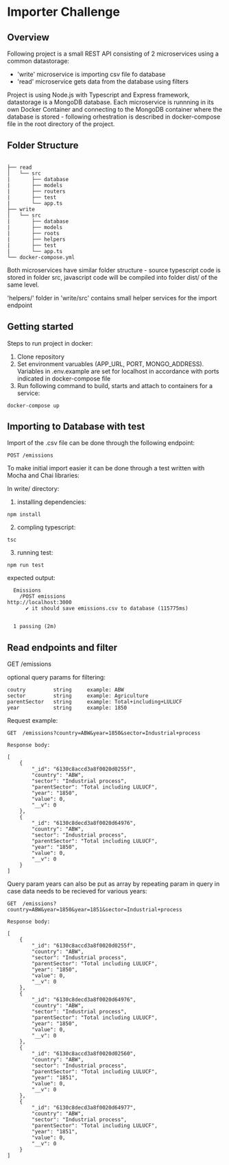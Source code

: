 # Importer Challenge
## Overview

Following project is a small REST API consisting of 2 microservices using a common datastorage:
- 'write' microservice is importing csv file fo database
- 'read'  microservice gets data from the database using filters

Project is using Node.js with Typescript and Express framework, datastorage is a MongoDB database. Each microservice is runnning in its own Docker Container and connecting to the MongoDB container where the database is stored - following orhestration is described in docker-compose file in the root directory of the project.

## Folder Structure

```

├── read                    
│   └── src         
|       ├── database
|       ├── models
|       ├── routers
|       ├── test
|       └── app.ts
├── write                    
│   └── src         
|       ├── database
|       ├── models
|       ├── roots
|       ├── helpers
|       ├── test
|       └── app.ts
└── docker-compose.yml
```

Both microservices have similar folder structure - source typescript code is stored in folder src, javascript code will be compiled into folder dist/ of the same level. 

'helpers/' folder in 'write/src' contains small helper services for the import endpoint

## Getting started 

Steps to run project in docker:

1. Clone repository
2. Set environment varuables (APP_URL, PORT, MONGO_ADDRESS). Variables in .env.example are set for localhost in accordance with ports indicated in docker-compose file
3. Run following command to build, starts and attach to containers for a service:

``` 
docker-compose up
```

## Importing to Database with test

Import of the .csv file can be done through the following endpoint:
```
POST /emissions
```

To make initial import easier it can be done through a test written with Mocha and Chai libraries:

In write/ directory:

1. installing dependencies:
```
npm install
```

2. compling typescript:
```
tsc
```

3. running test:

```
npm run test
```

expected output:

```
  Emissions
    /POST emissions
http://localhost:3000
      ✔ it should save emissions.csv to database (115775ms)


  1 passing (2m)
```


## Read endpoints and filter

GET /emissions

optional query params for filtering:

```
coutry         string     example: ABW
sector         string  	  example: Agriculture
parentSector   string     example: Total+including+LULUCF
year           string     example: 1850
```

Request example:

```
GET  /emissions?country=ABW&year=1850&sector=Industrial+process

Response body:

[
    {
        "_id": "6130c8accd3a8f0020d0255f",
        "country": "ABW",
        "sector": "Industrial process",
        "parentSector": "Total including LULUCF",
        "year": "1850",
        "value": 0,
        "__v": 0
    },
    {
        "_id": "6130c8decd3a8f0020d64976",
        "country": "ABW",
        "sector": "Industrial process",
        "parentSector": "Total including LULUCF",
        "year": "1850",
        "value": 0,
        "__v": 0
    }
]
```
Query param years can also be put as array by repeating param in query in case data needs to be recieved for various years:

```
GET  /emissions?country=ABW&year=1850&year=1851&sector=Industrial+process

Response body:

[
    {
        "_id": "6130c8accd3a8f0020d0255f",
        "country": "ABW",
        "sector": "Industrial process",
        "parentSector": "Total including LULUCF",
        "year": "1850",
        "value": 0,
        "__v": 0
    },
    {
        "_id": "6130c8decd3a8f0020d64976",
        "country": "ABW",
        "sector": "Industrial process",
        "parentSector": "Total including LULUCF",
        "year": "1850",
        "value": 0,
        "__v": 0
    },
    {
        "_id": "6130c8accd3a8f0020d02560",
        "country": "ABW",
        "sector": "Industrial process",
        "parentSector": "Total including LULUCF",
        "year": "1851",
        "value": 0,
        "__v": 0
    },
    {
        "_id": "6130c8decd3a8f0020d64977",
        "country": "ABW",
        "sector": "Industrial process",
        "parentSector": "Total including LULUCF",
        "year": "1851",
        "value": 0,
        "__v": 0
    }
]
```